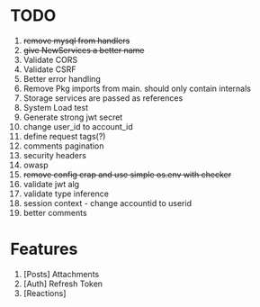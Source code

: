 # TODO

1. ~~remove mysql from handlers~~
2. ~~give NewServices a better name~~
3. Validate CORS
4. Validate CSRF
5. Better error handling
6. Remove Pkg imports from main. should only contain internals
7. Storage services are passed as references
8. System Load test
9. Generate strong jwt secret
10. change user_id to account_id
11. define request tags(?)
12. comments pagination
13. security headers
14. owasp
15. ~~remove config crap and use simple os.env with checker~~
16. validate jwt alg
17. validate type inference
18. session context - change accountid to userid
19. better comments

# Features

1. [Posts] Attachments
2. [Auth] Refresh Token
3. [Reactions]
